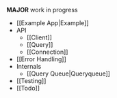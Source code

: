 __MAJOR__ work in progress
* [[Example App|Example]]
* API
    * [[Client]]
    * [[Query]]
    * [[Connection]]
* [[Error Handling]]
* Internals
  * [[Query Queue|Queryqueue]]
* [[Testing]]
* [[Todo]]